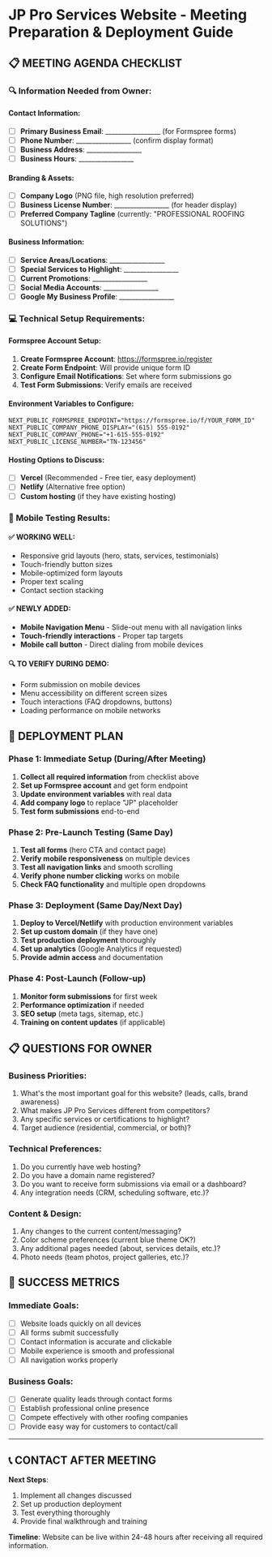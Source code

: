 # JP Pro Services Website - Meeting Preparation & Deployment Guide

## 📋 MEETING AGENDA CHECKLIST

### 🔍 Information Needed from Owner:

#### Contact Information:
- [ ] **Primary Business Email**: _________________ (for Formspree forms)
- [ ] **Phone Number**: _________________ (confirm display format)
- [ ] **Business Address**: _________________
- [ ] **Business Hours**: _________________

#### Branding & Assets:
- [ ] **Company Logo** (PNG file, high resolution preferred)
- [ ] **Business License Number**: _________________ (for header display)
- [ ] **Preferred Company Tagline** (currently: "PROFESSIONAL ROOFING SOLUTIONS")

#### Business Information:
- [ ] **Service Areas/Locations**: _________________
- [ ] **Special Services to Highlight**: _________________
- [ ] **Current Promotions**: _________________
- [ ] **Social Media Accounts**: _________________
- [ ] **Google My Business Profile**: _________________

### 💻 Technical Setup Requirements:

#### Formspree Account Setup:
1. **Create Formspree Account**: https://formspree.io/register
2. **Create Form Endpoint**: Will provide unique form ID
3. **Configure Email Notifications**: Set where form submissions go
4. **Test Form Submissions**: Verify emails are received

#### Environment Variables to Configure:
```env
NEXT_PUBLIC_FORMSPREE_ENDPOINT="https://formspree.io/f/YOUR_FORM_ID"
NEXT_PUBLIC_COMPANY_PHONE_DISPLAY="(615) 555-0192"
NEXT_PUBLIC_COMPANY_PHONE="+1-615-555-0192"
NEXT_PUBLIC_LICENSE_NUMBER="TN-123456"
```

#### Hosting Options to Discuss:
- [ ] **Vercel** (Recommended - Free tier, easy deployment)
- [ ] **Netlify** (Alternative free option)
- [ ] **Custom hosting** (if they have existing hosting)

### 📱 Mobile Testing Results:

#### ✅ WORKING WELL:
- Responsive grid layouts (hero, stats, services, testimonials)
- Touch-friendly button sizes
- Mobile-optimized form layouts
- Proper text scaling
- Contact section stacking

#### ✅ NEWLY ADDED:
- **Mobile Navigation Menu** - Slide-out menu with all navigation links
- **Touch-friendly interactions** - Proper tap targets
- **Mobile call button** - Direct dialing from mobile devices

#### 🔍 TO VERIFY DURING DEMO:
- Form submission on mobile devices
- Menu accessibility on different screen sizes
- Touch interactions (FAQ dropdowns, buttons)
- Loading performance on mobile networks

## 🚀 DEPLOYMENT PLAN

### Phase 1: Immediate Setup (During/After Meeting)
1. **Collect all required information** from checklist above
2. **Set up Formspree account** and get form endpoint
3. **Update environment variables** with real data
4. **Add company logo** to replace "JP" placeholder
5. **Test form submissions** end-to-end

### Phase 2: Pre-Launch Testing (Same Day)
1. **Test all forms** (hero CTA and contact page)
2. **Verify mobile responsiveness** on multiple devices
3. **Test all navigation links** and smooth scrolling
4. **Verify phone number clicking** works on mobile
5. **Check FAQ functionality** and multiple open dropdowns

### Phase 3: Deployment (Same Day/Next Day)
1. **Deploy to Vercel/Netlify** with production environment variables
2. **Set up custom domain** (if they have one)
3. **Test production deployment** thoroughly
4. **Set up analytics** (Google Analytics if requested)
5. **Provide admin access** and documentation

### Phase 4: Post-Launch (Follow-up)
1. **Monitor form submissions** for first week
2. **Performance optimization** if needed
3. **SEO setup** (meta tags, sitemap, etc.)
4. **Training on content updates** (if applicable)

## 📋 QUESTIONS FOR OWNER

### Business Priorities:
1. What's the most important goal for this website? (leads, calls, brand awareness)
2. What makes JP Pro Services different from competitors?
3. Any specific services or certifications to highlight?
4. Target audience (residential, commercial, or both)?

### Technical Preferences:
1. Do you currently have web hosting?
2. Do you have a domain name registered?
3. Do you want to receive form submissions via email or a dashboard?
4. Any integration needs (CRM, scheduling software, etc.)?

### Content & Design:
1. Any changes to the current content/messaging?
2. Color scheme preferences (current blue theme OK?)
3. Any additional pages needed (about, services details, etc.)?
4. Photo needs (team photos, project galleries, etc.)?

## 🎯 SUCCESS METRICS

### Immediate Goals:
- [ ] Website loads quickly on all devices
- [ ] All forms submit successfully
- [ ] Contact information is accurate and clickable
- [ ] Mobile experience is smooth and professional
- [ ] All navigation works properly

### Business Goals:
- [ ] Generate quality leads through contact forms
- [ ] Establish professional online presence
- [ ] Compete effectively with other roofing companies
- [ ] Provide easy way for customers to contact/call

---

## 📞 CONTACT AFTER MEETING
**Next Steps**: 
1. Implement all changes discussed
2. Set up production deployment
3. Test everything thoroughly
4. Provide final walkthrough and training

**Timeline**: Website can be live within 24-48 hours after receiving all required information.